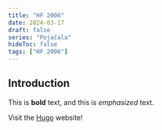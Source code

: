 ```yaml
---
title: "HF 2006"
date: 2024-03-17
draft: false
series: "Pojačala"
hideToc: false
tags: ["HF 2006"]
---
```


## Introduction

This is **bold** text, and this is *emphasized* text.

Visit the [Hugo](https://gohugo.io) website!
